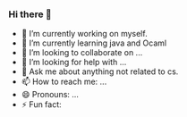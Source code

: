 ### Hi there 👋

<!---
**zidhartha/zidhartha** is a ✨ _special_ ✨ repository because its `README.md` (this file) appears on your GitHub profile.

Here are some ideas to get you started:
--->

- 🔭 I’m currently working on myself.
- 🌱 I’m currently learning java and Ocaml
- 👯 I’m looking to collaborate on ...
- 🤔 I’m looking for help with ...
- 💬 Ask me about anything not related to cs.
- 📫 How to reach me: ...
- 😄 Pronouns: ...
- ⚡ Fun fact:

